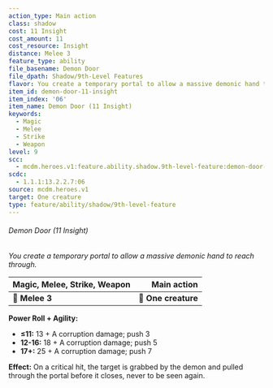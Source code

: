 ```yaml
---
action_type: Main action
class: shadow
cost: 11 Insight
cost_amount: 11
cost_resource: Insight
distance: Melee 3
feature_type: ability
file_basename: Demon Door
file_dpath: Shadow/9th-Level Features
flavor: You create a temporary portal to allow a massive demonic hand to reach through.
item_id: demon-door-11-insight
item_index: '06'
item_name: Demon Door (11 Insight)
keywords:
  - Magic
  - Melee
  - Strike
  - Weapon
level: 9
scc:
  - mcdm.heroes.v1:feature.ability.shadow.9th-level-feature:demon-door-11-insight
scdc:
  - 1.1.1:13.2.2.7:06
source: mcdm.heroes.v1
target: One creature
type: feature/ability/shadow/9th-level-feature
---
```


###### Demon Door (11 Insight)

*You create a temporary portal to allow a massive demonic hand to reach through.*

| **Magic, Melee, Strike, Weapon** |     **Main action** |
| -------------------------------- | ------------------: |
| **📏 Melee 3**                   | **🎯 One creature** |

**Power Roll + Agility:**

- **≤11:** 13 + A corruption damage; push 3
- **12-16:** 18 + A corruption damage; push 5
- **17+:** 25 + A corruption damage; push 7

**Effect:** On a critical hit, the target is grabbed by the demon and pulled through the portal before it closes, never to be seen again.
